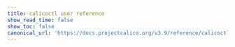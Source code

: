 ```yaml
---
title: calicoctl user reference
show_read_time: false
show_toc: false
canonical_url: 'https://docs.projectcalico.org/v3.9/reference/calicoctl/index'
---
```

